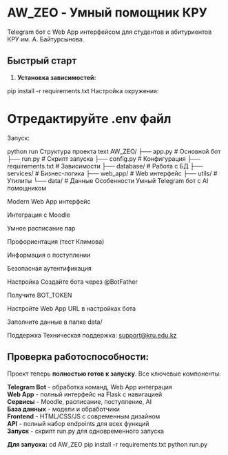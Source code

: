# AW_ZEO - Умный помощник КРУ

Telegram бот с Web App интерфейсом для студентов и абитуриентов КРУ им. А. Байтурсынова.

##  Быстрый старт

1. **Установка зависимостей:**

pip install -r requirements.txt
Настройка окружения:

# Отредактируйте .env файл
Запуск:

python run
Структура проекта
text
AW_ZEO/
├── app.py                 # Основной бот
├── run.py                # Скрипт запуска
├── config.py             # Конфигурация
├── requirements.txt      # Зависимости
├── database/            # Работа с БД
├── services/            # Бизнес-логика
├── web_app/             # Web интерфейс
├── utils/               # Утилиты
└── data/               # Данные
Особенности
Умный Telegram бот с AI помощником

Modern Web App интерфейс

Интеграция с Moodle

Умное расписание пар

Профориентация (тест Климова)

Информация о поступлении

Безопасная аутентификация

Настройка
Создайте бота через @BotFather

Получите BOT_TOKEN

Настройте Web App URL в настройках бота

Заполните данные в папке data/

Поддержка
Техническая поддержка: support@kru.edu.kz


## Проверка работоспособности:

Проект теперь **полностью готов к запуску**. Все ключевые компоненты:

 **Telegram Bot** - обработка команд, Web App интеграция  
 **Web App** - полный интерфейс на Flask с навигацией  
 **Сервисы** - Moodle, расписание, поступление, AI  
 **База данных** - модели и обработчики  
 **Frontend** - HTML/CSS/JS с современным дизайном  
 **API** - полный набор endpoints для всех функций  
 **Запуск** - скрипт run.py для одновременного запуска  

**Для запуска:**
cd AW_ZEO
pip install -r requirements.txt
python run.py